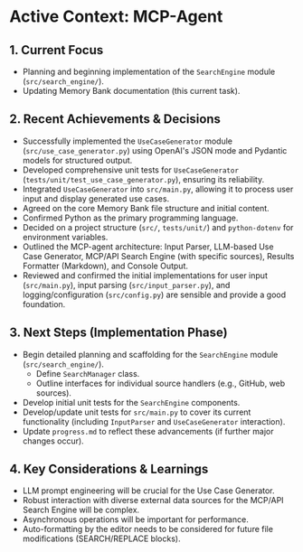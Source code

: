 # Active Context: MCP-Agent

## 1. Current Focus

- Planning and beginning implementation of the `SearchEngine` module (`src/search_engine/`).
- Updating Memory Bank documentation (this current task).

## 2. Recent Achievements & Decisions

- Successfully implemented the `UseCaseGenerator` module (`src/use_case_generator.py`) using OpenAI's JSON mode and Pydantic models for structured output.
- Developed comprehensive unit tests for `UseCaseGenerator` (`tests/unit/test_use_case_generator.py`), ensuring its reliability.
- Integrated `UseCaseGenerator` into `src/main.py`, allowing it to process user input and display generated use cases.
- Agreed on the core Memory Bank file structure and initial content.
- Confirmed Python as the primary programming language.
- Decided on a project structure (`src/`, `tests/unit/`) and `python-dotenv` for environment variables.
- Outlined the MCP-agent architecture: Input Parser, LLM-based Use Case Generator, MCP/API Search Engine (with specific sources), Results Formatter (Markdown), and Console Output.
- Reviewed and confirmed the initial implementations for user input (`src/main.py`), input parsing (`src/input_parser.py`), and logging/configuration (`src/config.py`) are sensible and provide a good foundation.

## 3. Next Steps (Implementation Phase)

- Begin detailed planning and scaffolding for the `SearchEngine` module (`src/search_engine/`).
  - Define `SearchManager` class.
  - Outline interfaces for individual source handlers (e.g., GitHub, web sources).
- Develop initial unit tests for the `SearchEngine` components.
- Develop/update unit tests for `src/main.py` to cover its current functionality (including `InputParser` and `UseCaseGenerator` interaction).
- Update `progress.md` to reflect these advancements (if further major changes occur).

## 4. Key Considerations & Learnings

- LLM prompt engineering will be crucial for the Use Case Generator.
- Robust interaction with diverse external data sources for the MCP/API Search Engine will be complex.
- Asynchronous operations will be important for performance.
- Auto-formatting by the editor needs to be considered for future file modifications (SEARCH/REPLACE blocks).
